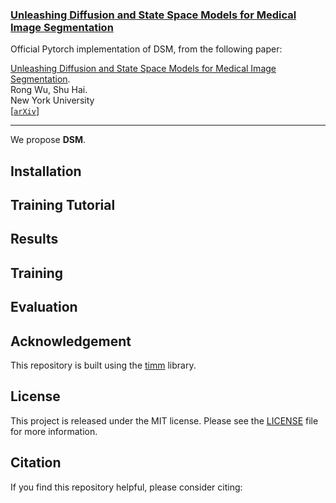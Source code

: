 ### [Unleashing Diffusion and State Space Models for Medical Image Segmentation]()

Official Pytorch implementation of DSM, from the following paper:

[Unleashing Diffusion and State Space Models for Medical Image Segmentation]().  \
Rong Wu, Shu Hai. \
New York University \
[[`arXiv`]()]

---

We propose **DSM**.

 ## Installation


 ## Training Tutorial

 
 <!-- ✅ ⬜️  -->
 
 ## Results 

<!-- ✅ ⬜️  -->
## Training

<!-- ✅ ⬜️  -->
## Evaluation


## Acknowledgement
This repository is built using the [timm](https://github.com/rwightman/pytorch-image-models) library.

## License
This project is released under the MIT license. Please see the [LICENSE](LICENSE) file for more information.

## Citation
If you find this repository helpful, please consider citing:
```

```

 
 


